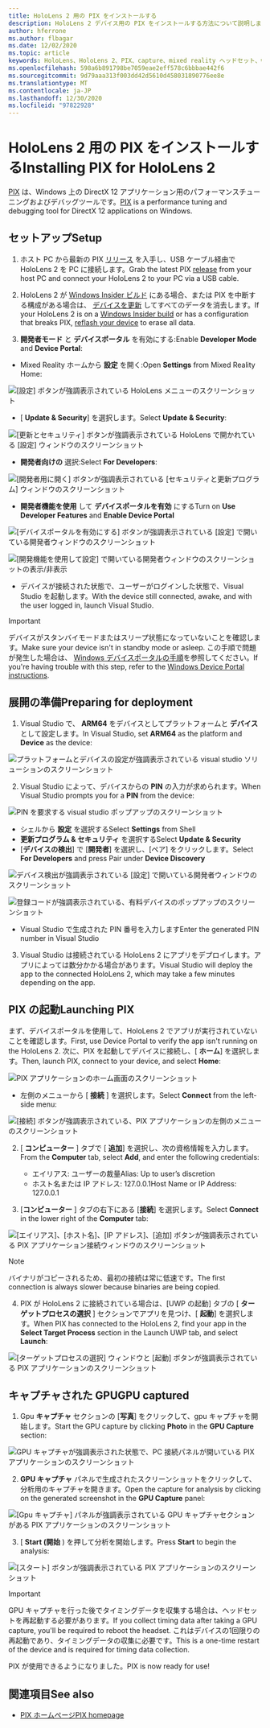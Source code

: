 ```yaml
---
title: HoloLens 2 用の PIX をインストールする
description: HoloLens 2 デバイス用の PIX をインストールする方法について説明します。
author: hferrone
ms.author: flbagar
ms.date: 12/02/2020
ms.topic: article
keywords: HoloLens、HoloLens 2、PIX、capture、mixed reality ヘッドセット、windows mixed reality ヘッドセット、virtual reality ヘッドセット
ms.openlocfilehash: 598a6b891798be7059eae2eff578c6bbbae442f6
ms.sourcegitcommit: 9d79aaa313f003dd42d5610d458031890776ee8e
ms.translationtype: MT
ms.contentlocale: ja-JP
ms.lasthandoff: 12/30/2020
ms.locfileid: "97822928"
---
```

# <a name="installing-pix-for-hololens-2"></a><span data-ttu-id="ec646-104">HoloLens 2 用の PIX をインストールする</span><span class="sxs-lookup"><span data-stu-id="ec646-104">Installing PIX for HoloLens 2</span></span>

<span data-ttu-id="ec646-105">[PIX](https://devblogs.microsoft.com/pix) は、Windows 上の DirectX 12 アプリケーション用のパフォーマンスチューニングおよびデバッグツールです。</span><span class="sxs-lookup"><span data-stu-id="ec646-105">[PIX](https://devblogs.microsoft.com/pix) is a performance tuning and debugging tool for DirectX 12 applications on Windows.</span></span> 

## <a name="setup"></a><span data-ttu-id="ec646-106">セットアップ</span><span class="sxs-lookup"><span data-stu-id="ec646-106">Setup</span></span>

1. <span data-ttu-id="ec646-107">ホスト PC から最新の PIX [リリース]( https://devblogs.microsoft.com/pix/download) を入手し、USB ケーブル経由で HoloLens 2 を PC に接続します。</span><span class="sxs-lookup"><span data-stu-id="ec646-107">Grab the latest PIX [release]( https://devblogs.microsoft.com/pix/download) from your host PC and connect your HoloLens 2 to your PC via a USB cable.</span></span>

2. <span data-ttu-id="ec646-108">HoloLens 2 が [Windows Insider ビルド](https://insider.windows.com) にある場合、または PIX を中断する構成がある場合は、  [デバイスを更新](https://docs.microsoft.com/hololens/hololens-recovery) してすべてのデータを消去します。</span><span class="sxs-lookup"><span data-stu-id="ec646-108">If your HoloLens 2 is on a [Windows Insider build](https://insider.windows.com) or has a configuration that breaks PIX,  [reflash your device](https://docs.microsoft.com/hololens/hololens-recovery) to erase all data.</span></span>

3. <span data-ttu-id="ec646-109">**開発者モード** と **デバイスポータル** を有効にする:</span><span class="sxs-lookup"><span data-stu-id="ec646-109">Enable **Developer Mode** and **Device Portal**:</span></span>

* <span data-ttu-id="ec646-110">Mixed Reality ホームから **設定** を開く:</span><span class="sxs-lookup"><span data-stu-id="ec646-110">Open **Settings** from Mixed Reality Home:</span></span>

![[設定] ボタンが強調表示されている HoloLens メニューのスクリーンショット](images/pix-img-01.jpg)

* <span data-ttu-id="ec646-112">[ **Update & Security**] を選択します。</span><span class="sxs-lookup"><span data-stu-id="ec646-112">Select **Update & Security**:</span></span>

![[更新とセキュリティ] ボタンが強調表示されている HoloLens で開かれている [設定] ウィンドウのスクリーンショット](images/pix-img-02.jpg)

* <span data-ttu-id="ec646-114">**開発者向けの** 選択:</span><span class="sxs-lookup"><span data-stu-id="ec646-114">Select **For Developers**:</span></span>

![[開発者用に開く] ボタンが強調表示されている [セキュリティと更新プログラム] ウィンドウのスクリーンショット](images/pix-img-03.jpg)

* <span data-ttu-id="ec646-116">**開発者機能を使用** して **デバイスポータルを有効** にする</span><span class="sxs-lookup"><span data-stu-id="ec646-116">Turn on **Use Developer Features** and **Enable Device Portal**</span></span>

![[デバイスポータルを有効にする] ボタンが強調表示されている [設定] で開いている開発者ウィンドウのスクリーンショット](images/pix-img-04.jpg)

![[開発機能を使用して設定] で開いている開発者ウィンドウのスクリーンショットの表示/非表示](images/pix-img-05.jpg)

* <span data-ttu-id="ec646-119">デバイスが接続された状態で、ユーザーがログインした状態で、Visual Studio を起動します。</span><span class="sxs-lookup"><span data-stu-id="ec646-119">With the device still connected, awake, and with the user logged in, launch Visual Studio.</span></span>

> [!IMPORTANT]
> <span data-ttu-id="ec646-120">デバイスがスタンバイモードまたはスリープ状態になっていないことを確認します。</span><span class="sxs-lookup"><span data-stu-id="ec646-120">Make sure your device isn't in standby mode or asleep.</span></span> <span data-ttu-id="ec646-121">この手順で問題が発生した場合は、 [Windows デバイスポータルの手順](https://docs.microsoft.com/windows/mixed-reality/develop/platform-capabilities-and-apis/using-the-windows-device-portal)を参照してください。</span><span class="sxs-lookup"><span data-stu-id="ec646-121">If you're having trouble with this step, refer to the [Windows Device Portal instructions](https://docs.microsoft.com/windows/mixed-reality/develop/platform-capabilities-and-apis/using-the-windows-device-portal).</span></span>

## <a name="preparing-for-deployment"></a><span data-ttu-id="ec646-122">展開の準備</span><span class="sxs-lookup"><span data-stu-id="ec646-122">Preparing for deployment</span></span>

1. <span data-ttu-id="ec646-123">Visual Studio で、 **ARM64** をデバイスとしてプラットフォームと **デバイス** として設定します。</span><span class="sxs-lookup"><span data-stu-id="ec646-123">In Visual Studio, set **ARM64** as the platform and **Device** as the device:</span></span>

![プラットフォームとデバイスの設定が強調表示されている visual studio ソリューションのスクリーンショット](images/pix-img-06.png)

2. <span data-ttu-id="ec646-125">Visual Studio によって、デバイスからの **PIN** の入力が求められます。</span><span class="sxs-lookup"><span data-stu-id="ec646-125">When Visual Studio prompts you for a **PIN** from the device:</span></span>

![PIN を要求する visual studio ポップアップのスクリーンショット](images/pix-img-07.png)

* <span data-ttu-id="ec646-127">シェルから **設定** を選択する</span><span class="sxs-lookup"><span data-stu-id="ec646-127">Select **Settings** from Shell</span></span>
* <span data-ttu-id="ec646-128">**更新プログラム & セキュリティ** を選択する</span><span class="sxs-lookup"><span data-stu-id="ec646-128">Select **Update & Security**</span></span>
* <span data-ttu-id="ec646-129">[**デバイスの検出**] で [**開発者**] を選択し、[ペア] をクリックします。</span><span class="sxs-lookup"><span data-stu-id="ec646-129">Select **For Developers** and press Pair under **Device Discovery**</span></span> 

![デバイス検出が強調表示されている [設定] で開いている開発者ウィンドウのスクリーンショット](images/pix-img-08.jpg)

![登録コードが強調表示されている、有料デバイスのポップアップのスクリーンショット](images/pix-img-09.jpg)

* <span data-ttu-id="ec646-132">Visual Studio で生成された PIN 番号を入力します</span><span class="sxs-lookup"><span data-stu-id="ec646-132">Enter the generated PIN number in Visual Studio</span></span>

3. <span data-ttu-id="ec646-133">Visual Studio は接続されている HoloLens 2 にアプリをデプロイします。アプリによっては数分かかる場合があります。</span><span class="sxs-lookup"><span data-stu-id="ec646-133">Visual Studio will deploy the app to the connected HoloLens 2, which may take a few minutes depending on the app.</span></span>

## <a name="launching-pix"></a><span data-ttu-id="ec646-134">PIX の起動</span><span class="sxs-lookup"><span data-stu-id="ec646-134">Launching PIX</span></span>

<span data-ttu-id="ec646-135">まず、デバイスポータルを使用して、HoloLens 2 でアプリが実行されていないことを確認します。</span><span class="sxs-lookup"><span data-stu-id="ec646-135">First, use Device Portal to verify the app isn't running on the HoloLens 2.</span></span> <span data-ttu-id="ec646-136">次に、PIX を起動してデバイスに接続し、[ **ホーム**] を選択します。</span><span class="sxs-lookup"><span data-stu-id="ec646-136">Then, launch PIX, connect to your device, and select **Home**:</span></span>

![PIX アプリケーションのホーム画面のスクリーンショット](images/pix-img-10.png)

* <span data-ttu-id="ec646-138">左側のメニューから [ **接続** ] を選択します。</span><span class="sxs-lookup"><span data-stu-id="ec646-138">Select **Connect** from the left-side menu:</span></span>

![[接続] ボタンが強調表示されている、PIX アプリケーションの左側のメニューのスクリーンショット](images/pix-img-11.png)

2. <span data-ttu-id="ec646-140">[ **コンピューター** ] タブで [ **追加**] を選択し、次の資格情報を入力します。</span><span class="sxs-lookup"><span data-stu-id="ec646-140">From the **Computer** tab, select **Add**, and enter the following credentials:</span></span>
    * <span data-ttu-id="ec646-141">エイリアス: ユーザーの裁量</span><span class="sxs-lookup"><span data-stu-id="ec646-141">Alias: Up to user’s discretion</span></span>
    * <span data-ttu-id="ec646-142">ホスト名または IP アドレス: 127.0.0.1</span><span class="sxs-lookup"><span data-stu-id="ec646-142">Host Name or IP Address: 127.0.0.1</span></span>

3. <span data-ttu-id="ec646-143">[**コンピューター** ] タブの右下にある [**接続**] を選択します。</span><span class="sxs-lookup"><span data-stu-id="ec646-143">Select **Connect** in the lower right of the **Computer** tab:</span></span>

![[エイリアス]、[ホスト名]、[IP アドレス]、[追加] ボタンが強調表示されている PIX アプリケーション接続ウィンドウのスクリーンショット](images/pix-img-12.png)

> [!NOTE]
> <span data-ttu-id="ec646-145">バイナリがコピーされるため、最初の接続は常に低速です。</span><span class="sxs-lookup"><span data-stu-id="ec646-145">The first connection is always slower because binaries are being copied.</span></span>

4. <span data-ttu-id="ec646-146">PIX が HoloLens 2 に接続されている場合は、[UWP の起動] タブの [ **ターゲットプロセスの選択** ] セクションでアプリを見つけ、[ **起動**] を選択します。</span><span class="sxs-lookup"><span data-stu-id="ec646-146">When PIX has connected to the HoloLens 2, find your app in the **Select Target Process** section in the Launch UWP tab, and select **Launch**:</span></span>

![[ターゲットプロセスの選択] ウィンドウと [起動] ボタンが強調表示されている PIX アプリケーションのスクリーンショット](images/pix-img-13.png)

## <a name="gpu-captured"></a><span data-ttu-id="ec646-148">キャプチャされた GPU</span><span class="sxs-lookup"><span data-stu-id="ec646-148">GPU captured</span></span>

1. <span data-ttu-id="ec646-149">Gpu **キャプチャ** セクションの [**写真**] をクリックして、gpu キャプチャを開始します。</span><span class="sxs-lookup"><span data-stu-id="ec646-149">Start the GPU capture by clicking **Photo** in the **GPU Capture** section:</span></span>

![GPU キャプチャが強調表示された状態で、PC 接続パネルが開いている PIX アプリケーションのスクリーンショット](images/pix-img-14.png)

2. <span data-ttu-id="ec646-151">**GPU キャプチャ** パネルで生成されたスクリーンショットをクリックして、分析用のキャプチャを開きます。</span><span class="sxs-lookup"><span data-stu-id="ec646-151">Open the capture for analysis by clicking on the generated screenshot in the **GPU Capture** panel:</span></span>

![[Gpu キャプチャ] パネルが強調表示されている GPU キャプチャセクションがある PIX アプリケーションのスクリーンショット](images/pix-img-15.png)

3. <span data-ttu-id="ec646-153">[ **Start (開始** ) を押して分析を開始します。</span><span class="sxs-lookup"><span data-stu-id="ec646-153">Press **Start** to begin the analysis:</span></span>

![[スタート] ボタンが強調表示されている PIX アプリケーションのスクリーンショット](images/pix-img-16.png)

> [!IMPORTANT]
> <span data-ttu-id="ec646-155">GPU キャプチャを行った後でタイミングデータを収集する場合は、ヘッドセットを再起動する必要があります。</span><span class="sxs-lookup"><span data-stu-id="ec646-155">If you collect timing data after taking a GPU capture, you'll be required to reboot the headset.</span></span> <span data-ttu-id="ec646-156">これはデバイスの1回限りの再起動であり、タイミングデータの収集に必要です。</span><span class="sxs-lookup"><span data-stu-id="ec646-156">This is a one-time restart of the device and is required for timing data collection.</span></span>

<span data-ttu-id="ec646-157">PIX が使用できるようになりました。</span><span class="sxs-lookup"><span data-stu-id="ec646-157">PIX is now ready for use!</span></span>

## <a name="see-also"></a><span data-ttu-id="ec646-158">関連項目</span><span class="sxs-lookup"><span data-stu-id="ec646-158">See also</span></span>
* [<span data-ttu-id="ec646-159">PIX ホームページ</span><span class="sxs-lookup"><span data-stu-id="ec646-159">PIX homepage</span></span>](https://devblogs.microsoft.com/pix)
